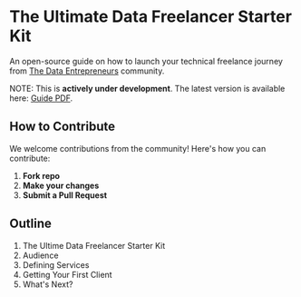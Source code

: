 # The Ultimate Data Freelancer Starter Kit
An open-source guide on how to launch your technical freelance journey from [The Data Entrepreneurs](https://thedataentrepreneurs.com/) community.

NOTE: This is **actively under development**. The latest version is available here: [Guide PDF](https://github.com/ShawhinT/data-freelancer-starter-kit/blob/main/guide.pdf).

## How to Contribute

We welcome contributions from the community! Here's how you can contribute:

1.  **Fork repo**
2.  **Make your changes**
3.  **Submit a Pull Request**

## Outline

<!-- OUTLINE:START -->
1. The Ultime Data Freelancer Starter Kit
2. Audience
3. Defining Services
4. Getting Your First Client
5. What's Next?
<!-- OUTLINE:END -->
